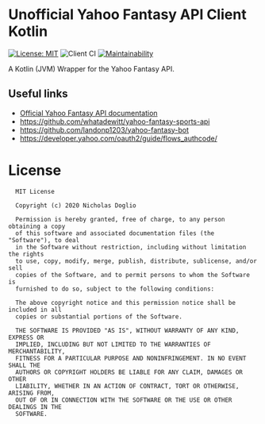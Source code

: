 # Unofficial Yahoo Fantasy API Client Kotlin

[![License: MIT](https://img.shields.io/badge/License-MIT-yellow.svg)](LICENSE)
![Client CI](https://github.com/WhosNickDoglio/Yahoo-Fantasy-Client/workflows/Client%20CI/badge.svg)
[![Maintainability](https://api.codeclimate.com/v1/badges/90c4e5a96aec6b8f30eb/maintainability)](https://codeclimate.com/github/WhosNickDoglio/Yahoo-Fantasy-Client/maintainability)

A Kotlin (JVM) Wrapper for the Yahoo Fantasy API.

## Useful links

- [Official Yahoo Fantasy API documentation](https://developer.yahoo.com/fantasysports/guide/)
- https://github.com/whatadewitt/yahoo-fantasy-sports-api
- https://github.com/landonp1203/yahoo-fantasy-bot
- https://developer.yahoo.com/oauth2/guide/flows_authcode/


# License

      MIT License
      
      Copyright (c) 2020 Nicholas Doglio
      
      Permission is hereby granted, free of charge, to any person obtaining a copy
      of this software and associated documentation files (the "Software"), to deal
      in the Software without restriction, including without limitation the rights
      to use, copy, modify, merge, publish, distribute, sublicense, and/or sell
      copies of the Software, and to permit persons to whom the Software is
      furnished to do so, subject to the following conditions:
      
      The above copyright notice and this permission notice shall be included in all
      copies or substantial portions of the Software.
      
      THE SOFTWARE IS PROVIDED "AS IS", WITHOUT WARRANTY OF ANY KIND, EXPRESS OR
      IMPLIED, INCLUDING BUT NOT LIMITED TO THE WARRANTIES OF MERCHANTABILITY,
      FITNESS FOR A PARTICULAR PURPOSE AND NONINFRINGEMENT. IN NO EVENT SHALL THE
      AUTHORS OR COPYRIGHT HOLDERS BE LIABLE FOR ANY CLAIM, DAMAGES OR OTHER
      LIABILITY, WHETHER IN AN ACTION OF CONTRACT, TORT OR OTHERWISE, ARISING FROM,
      OUT OF OR IN CONNECTION WITH THE SOFTWARE OR THE USE OR OTHER DEALINGS IN THE
      SOFTWARE.